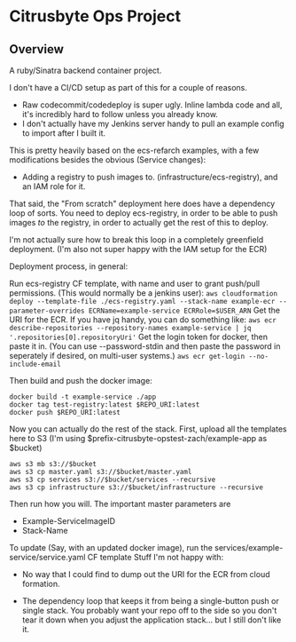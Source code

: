 # Citrusbyte Ops Project #

## Overview ##
A ruby/Sinatra backend container project.

I don't have a CI/CD setup as part of this for a couple of reasons.
* Raw codecommit/codedeploy is super ugly. Inline lambda code and all, it's incredibly hard to follow unless you already know.
* I don't actually have my Jenkins server handy to pull an example config to import after I built it.

This is pretty heavily based on the ecs-refarch examples, with a few modifications besides the obvious (Service changes):
* Adding a registry to push images to. (infrastructure/ecs-registry), and an IAM role for it.

That said, the "From scratch" deployment here does have a dependency loop of sorts.
You need to deploy ecs-registry, in order to be able to push images *to* the registry, in order to actually get the rest of this to deploy. 

I'm not actually sure how to break this loop in a completely greenfield deployment. (I'm also not super happy with the IAM setup for the ECR)

Deployment process, in general:

Run ecs-registry CF template, with name and user to grant push/pull permissions. (This would normally be a jenkins user):
`aws cloudformation deploy --template-file ./ecs-registry.yaml --stack-name example-ecr --parameter-overrides ECRName=example-service ECRRole=$USER_ARN`
Get the URI for the ECR. If you have jq handy, you can do something like:
`aws ecr describe-repositories --repository-names example-service | jq '.repositories[0].repositoryUri'`
Get the login token for docker, then paste it in. (You can use --password-stdin and then paste the password in seperately if desired, on multi-user systems.)
`aws ecr get-login --no-include-email`

Then build and push the docker image:
```
docker build -t example-service ./app
docker tag test-registry:latest $REPO_URI:latest
docker push $REPO_URI:latest
```

Now you can actually do the rest of the stack.
First, upload all the templates here to S3
(I'm using $prefix-citrusbyte-opstest-zach/example-app as $bucket)
```
aws s3 mb s3://$bucket
aws s3 cp master.yaml s3://$bucket/master.yaml
aws s3 cp services s3://$bucket/services --recursive
aws s3 cp infrastructure s3://$bucket/infrastructure --recursive
```
Then run how you will.
The important master parameters are
- Example-ServiceImageID
- Stack-Name

To update (Say, with an updated docker image), run the services/example-service/service.yaml CF template
Stuff I'm not happy with:

- No way that I could find to dump out the URI for the ECR from cloud formation.

- The dependency loop that keeps it from being a single-button push or single stack. You probably want your repo off to the side so you don't tear it down when you adjust the application stack... but I still don't like it.